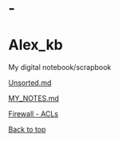 # -
# Alex_kb

My digital notebook/scrapbook

[Unsorted.md](unsorted.md)

[MY_NOTES.md](MY_NOTES.md)

[Firewall - ACLs](Firewalls-acls.md)

[Back to top](#-)
